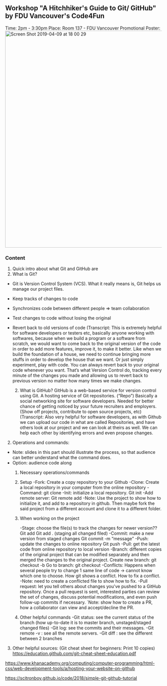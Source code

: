 ## Workshop "A Hitchhiker's Guide to Git/ GitHub" by FDU Vancouver's Code4Fun 

Time: 2pm - 3:30pm
Place: Room 137 - FDU Vancouver
Promotional Poster: 
<img width="695" alt="Screen Shot 2019-04-09 at 18 00 29" src="https://user-images.githubusercontent.com/35150672/56096592-0cdafd00-5e9f-11e9-8644-fef2389bb6f6.png">

### Content

1. Quick intro about what Git and GitHub are
  1. What is Git?
- Git is Version Control System (VCS). What it really means is, Git helps us manage our project files.
- Keep tracks of changes to code
- Synchronizes code between different people => team collaboration
- Test changes to code without losing the original
- Revert back to old versions of code
	(Transcript: This is extremely helpful for software developers or testers etc, basically anyone working with softwares, because when we build a program or a software from scratch, we would want to come back to the original version of the code in order to add more features, improve it, to make it better. Like when we build the foundation of a house, we need to continue bringing more stuffs in order to develop the house that we want. Or just simply experiment, play with code. You can always revert back to your original code whenever you want. That’s what Version Control do, tracking every minute of the changes you made and allowing us to revert back to previous version no matter how many times we make changes.

  2. What is GitHub?
GitHub is a web-based service for version control using Git. A hosting service of Git repositories. (“Repo”) Basically a social networking site for software developers.
Needed for better chance of getting noticed by your future recruiters and employers. (Show off projects, contribute to open source projects, etc)
  (Transcript: Also very helpful for software developers, as with Github we can upload our code in what are called Repositories, and have others look at our project and we can look at theirs as well. We can help each other by identifying errors and even propose changes. 


2. Operations and commands:
- Note: slides in this part should illustrate the process, so that audience can better understand what the command does.
- Option: audience code along
  1. Necessary operations/commands
    1. Setup
      -Fork: Create a copy repository to your Github
      -Clone: Create a local repository in your computer from the online repository
      -Command: git clone
      -Init: initialize a local repository.
          Git init
      -Add remote server:
          Git remote add <name> <server>
      -Note: Use the project to show how to initialize it, and add to a repository in github. Then maybe fork the said project from a different account and clone it to a different folder.

  2. When working on the project
  
      -Stage: choose the file(s) to track the changes for newer version??
          Git add <fileName>
          Git add . (staging all changed filed)
      -Commit: make a new version from staged changes
          Git commit -m “message”
      -Push: update the changes to online repository
          Git push
      -Pull: get the latest code from online repository to local version
      -Branch: different copies of the original project that can be modified separately and then merged the changes to the original project.
          Create new branch: git checkout -b <branchName>
          Go to branch: git checkout <branchName>
      -Conflicts: Happens when several people try to change 1 same line of code -> cannot know which one to choose.
          How git shows a conflict.
          How to fix a conflict.
      -Note: need to create a conflicted file to show how to fix.
      -Pull request: let you tell others about changes you've pushed to a GitHub repository. Once a pull request is sent, interested parties can review the set of changes, discuss potential modifications, and even push follow-up commits if necessary.
      `Note: show how to create a PR, how a collaborator can view and accept/decline the PR.
  3. Other helpful commands
      -Git status: see the current status of the branch (how up-to-date it is to master branch, unstaged/staged changed files)
      -Git log: see the commits and their messages.
      -Git remote -v : see all the remote servers.
      -Git diff <sourceBranch> <targetBranch>: see the different between 2 branches

3. Other helpful sources:
(Git cheat sheet for beginners: Print 10 copies)
https://education.github.com/git-cheat-sheet-education.pdf

https://www.khanacademy.org/computing/computer-programming/html-css/web-development-tools/a/hosting-your-website-on-github

https://scitronboy.github.io/code/2018/simple-git-github-tutorial
